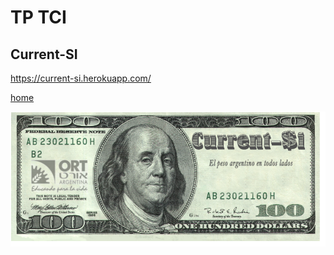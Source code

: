 # TP TCI

## Current-SI

https://current-si.herokuapp.com/

[home](https://emilianosalcedo.github.io/tci-tp/)

![logo](img/current-si.png)
